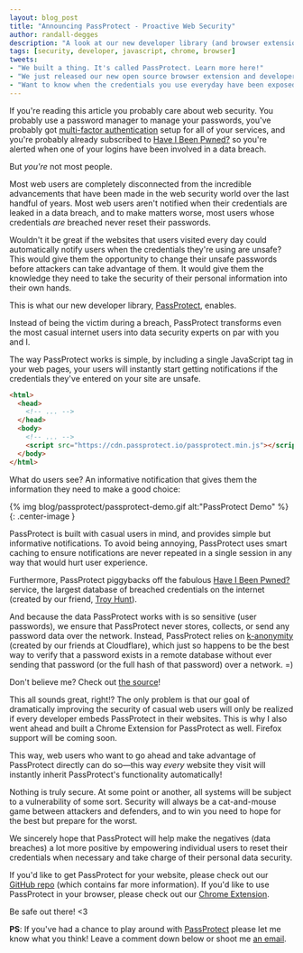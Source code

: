 ```yaml
---
layout: blog_post
title: "Announcing PassProtect - Proactive Web Security"
author: randall-degges
description: "A look at our new developer library (and browser extension): PassProtect. PassProtect integrates with haveibeenpwned to check credentials you use against breached data lists, and notifies you when something bad happens."
tags: [security, developer, javascript, chrome, browser]
tweets:
- "We built a thing. It's called PassProtect. Learn more here!"
- "We just released our new open source browser extension and developer library: PassProtect. It's powered by @troyhunt's @haveibeenpwned service. Check it out!"
- "Want to know when the credentials you use everyday have been exposed in a data breach? Check out PassProtect, our newest open source project:"
---
```


If you're reading this article you probably care about web security. You probably use a password manager to manage your passwords, you've probably got [multi-factor authentication](https://2fanotifier.org/) setup for all of your services, and you're probably already subscribed to [Have I Been Pwned?](https://haveibeenpwned.com/) so you're alerted when one of your logins have been involved in a data breach.

But *you're* not most people.

Most web users are completely disconnected from the incredible advancements that have been made in the web security world over the last handful of years. Most web users aren't notified when their credentials are leaked in a data breach, and to make matters worse, most users whose credentials *are* breached never reset their passwords.

Wouldn't it be great if the websites that users visited every day could automatically notify users when the credentials they're using are unsafe? This would give them the opportunity to change their unsafe passwords before attackers can take advantage of them. It would give them the knowledge they need to take the security of their personal information into their own hands.

This is what our new developer library, [PassProtect](https://github.com/oktasecuritylabs/passprotect-js), enables.

Instead of being the victim during a breach, PassProtect transforms even the most casual internet users into data security experts on par with you and I.

The way PassProtect works is simple, by including a single JavaScript tag in your web pages, your users will instantly start getting notifications if the credentials they've entered on your site are unsafe.

```html
<html>
  <head>
    <!-- ... -->
  </head>
  <body>
    <!-- ... -->
    <script src="https://cdn.passprotect.io/passprotect.min.js"></script>
  </body>
</html>
```

What do users see? An informative notification that gives them the information they need to make a good choice:

{% img blog/passprotect/passprotect-demo.gif alt:"PassProtect Demo" %}{: .center-image }

PassProtect is built with casual users in mind, and provides simple but informative notifications. To avoid being annoying, PassProtect uses smart caching to ensure notifications are never repeated in a single session in any way that would hurt user experience.

Furthermore, PassProtect piggybacks off the fabulous [Have I Been Pwned?](https://haveibeenpwned.com/) service, the largest database of breached credentials on the internet (created by our friend, [Troy Hunt](https://www.troyhunt.com/)).

And because the data PassProtect works with is so sensitive (user passwords), we ensure that PassProtect never stores, collects, or send any password data over the network. Instead, PassProtect relies on [k-anonymity](https://blog.cloudflare.com/validating-leaked-passwords-with-k-anonymity/) (created by our friends at Cloudflare), which just so happens to be the best way to verify that a password exists in a remote database without ever sending that password (or the full hash of that password) over a network. =)

Don't believe me? Check out [the source](https://github.com/oktasecuritylabs/passprotect-js)!

This all sounds great, right!? The only problem is that our goal of dramatically improving the security of casual web users will only be realized if every developer embeds PassProtect in their websites. This is why I also went ahead and built a Chrome Extension for PassProtect as well. Firefox support will be coming soon.

This way, web users who want to go ahead and take advantage of PassProtect directly can do so—this way *every* website they visit will instantly inherit PassProtect's functionality automatically!

Nothing is truly secure. At some point or another, all systems will be subject to a vulnerability of some sort. Security will always be a cat-and-mouse game between attackers and defenders, and to win you need to hope for the best but prepare for the worst.

We sincerely hope that PassProtect will help make the negatives (data breaches) a lot more positive by empowering individual users to reset their credentials when necessary and take charge of their personal data security.

If you'd like to get PassProtect for your website, please check out our [GitHub repo](https://github.com/oktasecuritylabs/passprotect-js) (which contains far more information). If you'd like to use PassProtect in your browser, please check out our [Chrome Extension](https://chrome.google.com/webstore/detail/passprotect/cpimldclklpfifolmdnicjnfbjdepjnf).

Be safe out there! &lt;3

**PS**: If you've had a chance to play around with [PassProtect](https://www.passprotect.io) please let me know what you think!  Leave a comment down below or shoot me [an email](mailto:randall.degges@okta.com).
